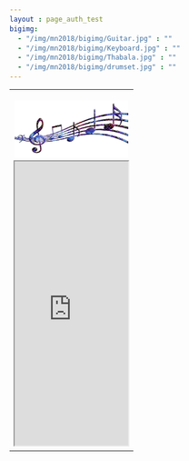 ```yaml
---
layout : page_auth_test
bigimg:
  - "/img/mn2018/bigimg/Guitar.jpg" : ""
  - "/img/mn2018/bigimg/Keyboard.jpg" : ""
  - "/img/mn2018/bigimg/Thabala.jpg" : ""
  - "/img/mn2018/bigimg/drumset.jpg" : ""
---
```




<table align="center" style="border:0"> <tr style="border:0"><td align="center" style="border:0"><br/>
  <center><img src="/img/mn2018/music-notes.png" width="200" height="100" align="center"></center></td></tr>

 <tr style="border:0;background:transparent">
   <td style="border:0"> 
     <iframe src="https://docs.google.com/forms/d/e/1FAIpQLSd_0HGOgHMNLfV_3a4pv4hErJw6ElOETkvQDGB0JDPJHFVUCQ/viewform?usp=sf_link"
             height="500" width="200" />
     </td></tr>
  </table>

